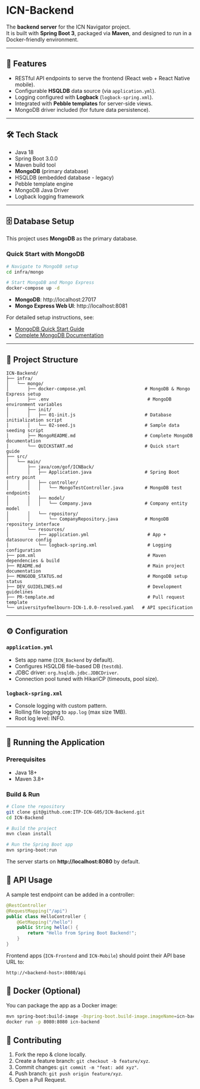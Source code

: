 # ICN-Backend

The **backend server** for the ICN Navigator project.  
It is built with **Spring Boot 3**, packaged via **Maven**, and designed to run in a Docker-friendly environment.

---

## 🚀 Features
- RESTful API endpoints to serve the frontend (React web + React Native mobile).
- Configurable **HSQLDB** data source (via `application.yml`).
- Logging configured with **Logback** (`logback-spring.xml`).
- Integrated with **Pebble templates** for server-side views.
- MongoDB driver included (for future data persistence).

---

## 🛠️ Tech Stack
- Java 18
- Spring Boot 3.0.0
- Maven build tool
- **MongoDB** (primary database)
- HSQLDB (embedded database - legacy)
- Pebble template engine
- MongoDB Java Driver
- Logback logging framework

---

## 🗄️ Database Setup

This project uses **MongoDB** as the primary database. 

### Quick Start with MongoDB
```bash
# Navigate to MongoDB setup
cd infra/mongo

# Start MongoDB and Mongo Express
docker-compose up -d
```

- **MongoDB**: http://localhost:27017
- **Mongo Express Web UI**: http://localhost:8081

For detailed setup instructions, see:
- [MongoDB Quick Start Guide](./infra/mongo/QUICKSTART.md)
- [Complete MongoDB Documentation](./infra/mongo/README.md)

---

## 📂 Project Structure

```
ICN-Backend/
├── infra/
│   └── mongo/
│       ├── docker-compose.yml                      # MongoDB & Mongo Express setup
│       ├── .env                                     # MongoDB environment variables
│       ├── init/
│       │   ├── 01-init.js                          # Database initialization script
│       │   └── 02-seed.js                          # Sample data seeding script
│       ├── MongoREADME.md                          # Complete MongoDB documentation
│       └── QUICKSTART.md                           # Quick start guide
├── src/
│   └── main/
│       ├── java/com/gof/ICNBack/
│       │   ├── Application.java                    # Spring Boot entry point
│       │   ├── controller/
│       │   │   └── MongoTestController.java        # MongoDB test endpoints
│       │   ├── model/
│       │   │   └── Company.java                    # Company entity model
│       │   └── repository/
│       │       └── CompanyRepository.java          # MongoDB repository interface
│       └── resources/
│           ├── application.yml                      # App + datasource config
│           └── logback-spring.xml                   # Logging configuration
├── pom.xml                                          # Maven dependencies & build
├── README.md                                        # Main project documentation
├── MONGODB_STATUS.md                                # MongoDB setup status
├── DEV_GUIDELINES.md                                # Development guidelines
├── PR-template.md                                   # Pull request template
└── universityofmelbourn-ICN-1.0.0-resolved.yaml   # API specification
```

---

## ⚙️ Configuration

### `application.yml`
- Sets app name (`ICN_Backend` by default).  
- Configures HSQLDB file-based DB (`testdb`).  
- JDBC driver: `org.hsqldb.jdbc.JDBCDriver`.  
- Connection pool tuned with HikariCP (timeouts, pool size).

### `logback-spring.xml`
- Console logging with custom pattern.  
- Rolling file logging to `app.log` (max size 1MB).  
- Root log level: INFO.

---

## 🏃 Running the Application

### Prerequisites
- Java 18+
- Maven 3.8+

### Build & Run
```bash
# Clone the repository
git clone git@github.com:ITP-ICN-G05/ICN-Backend.git
cd ICN-Backend

# Build the project
mvn clean install

# Run the Spring Boot app
mvn spring-boot:run
```

The server starts on **http://localhost:8080** by default.

## 🔌 API Usage
A sample test endpoint can be added in a controller:

```java
@RestController
@RequestMapping("/api")
public class HelloController {
    @GetMapping("/hello")
    public String hello() {
        return "Hello from Spring Boot Backend!";
    }
}
```

Frontend apps (`ICN-Frontend` and `ICN-Mobile`) should point their API base URL to:
```
http://<backend-host>:8080/api
```

## 🐳 Docker (Optional)
You can package the app as a Docker image:

```bash
mvn spring-boot:build-image -Dspring-boot.build-image.imageName=icn-backend
docker run -p 8080:8080 icn-backend
```

## 🤝 Contributing
1. Fork the repo & clone locally.
2. Create a feature branch: `git checkout -b feature/xyz`.
3. Commit changes: `git commit -m "feat: add xyz"`.
4. Push branch: `git push origin feature/xyz`.
5. Open a Pull Request.